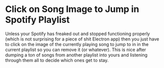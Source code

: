 # Click on Song Image to Jump in Spotify Playlist

Unless your Spotify has freaked out and stopped functioning properly
(which is not surprising for a piece of shit Electron app) then you just
have to click on the image of the currently playing song to jump to in
in the current playlist so you can remove it (or whatever). This is nice
after dumping a ton of songs from another playlist into yours and
listening through them all to decide which ones get to stay.
